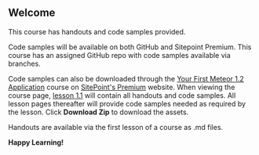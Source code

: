 ## Welcome
This course has handouts and code samples provided.

Code samples will be available on both GitHub and Sitepoint Premium. This course has an assigned GitHub repo with code samples available via branches. 

Code samples can also be downloaded through the [Your First Meteor 1.2 Application](https://www.sitepoint.com/premium/courses/your-first-meteor-1-2-application-2919/) course on [SitePoint's Premium](https://sitepoint.com/premium) website. When viewing the course page, [lesson 1.1](https://github.com/learnable-content/meteor1.2/tree/lesson1.1) will contain all handouts and code samples. All lesson pages thereafter will provide code samples needed as required by the lesson. Click **Download Zip** to download the assets.

Handouts are available via the first lesson of a course as .md files.

**Happy Learning!**
